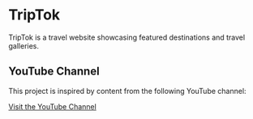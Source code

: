 # TripTok
TripTok is a travel website showcasing featured destinations and travel galleries.

## YouTube Channel

This project is inspired by content from the following YouTube channel:

[Visit the YouTube Channel](https://www.youtube.com/channel/YourChannelID)
